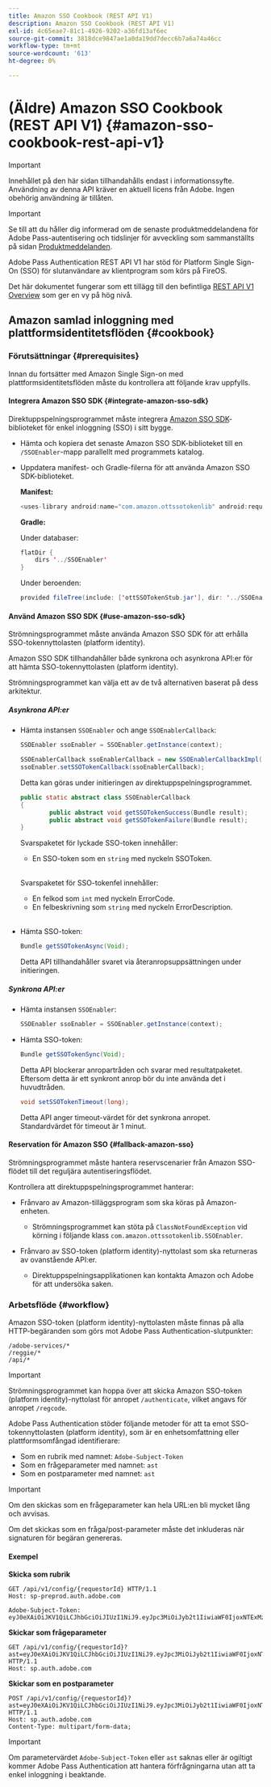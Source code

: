 ```yaml
---
title: Amazon SSO Cookbook (REST API V1)
description: Amazon SSO Cookbook (REST API V1)
exl-id: 4c65eae7-81c1-4926-9202-a36fd13af6ec
source-git-commit: 3818dce9847ae1a0da19dd7decc6b7a6a74a46cc
workflow-type: tm+mt
source-wordcount: '613'
ht-degree: 0%

---
```


# (Äldre) Amazon SSO Cookbook (REST API V1) {#amazon-sso-cookbook-rest-api-v1}

>[!IMPORTANT]
>
>Innehållet på den här sidan tillhandahålls endast i informationssyfte. Användning av denna API kräver en aktuell licens från Adobe. Ingen obehörig användning är tillåten.

>[!IMPORTANT]
>
> Se till att du håller dig informerad om de senaste produktmeddelandena för Adobe Pass-autentisering och tidslinjer för avveckling som sammanställts på sidan [Produktmeddelanden](/help/authentication/product-announcements.md).

Adobe Pass Authentication REST API V1 har stöd för Platform Single Sign-On (SSO) för slutanvändare av klientprogram som körs på FireOS.

Det här dokumentet fungerar som ett tillägg till den befintliga [REST API V1 Overview](/help/authentication/integration-guide-programmers/legacy/rest-api-v1/rest-api-overview.md) som ger en vy på hög nivå.

## Amazon samlad inloggning med plattformsidentitetsflöden {#cookbook}

### Förutsättningar {#prerequisites}

Innan du fortsätter med Amazon Single Sign-on med plattformsidentitetsflöden måste du kontrollera att följande krav uppfylls.

#### Integrera Amazon SSO SDK {#integrate-amazon-sso-sdk}

Direktuppspelningsprogrammet måste integrera [Amazon SSO SDK](https://tve.zendesk.com/hc/en-us/article_attachments/360064368131/ottSSOTokenLib_v1.jar)-biblioteket för enkel inloggning (SSO) i sitt bygge.

* Hämta och kopiera det senaste Amazon SSO SDK-biblioteket till en `/SSOEnabler`-mapp parallellt med programmets katalog.

* Uppdatera manifest- och Gradle-filerna för att använda Amazon SSO SDK-biblioteket.

  **Manifest:**

  ```JAVA
  <uses-library android:name="com.amazon.ottssotokenlib" android:required="false">
  ```

  **Gradle:**

  Under databaser:

  ```JAVA
  flatDir {
      dirs '../SSOEnabler'
  }
  ```

  Under beroenden:

  ```JAVA
  provided fileTree(include: ['ottSSOTokenStub.jar'], dir: '../SSOEnabler')
  ```

#### Använd Amazon SSO SDK {#use-amazon-sso-sdk}

Strömningsprogrammet måste använda Amazon SSO SDK för att erhålla SSO-tokennyttolasten (platform identity).

Amazon SSO SDK tillhandahåller både synkrona och asynkrona API:er för att hämta SSO-tokennyttolasten (platform identity).

Strömningsprogrammet kan välja ett av de två alternativen baserat på dess arkitektur.

##### Asynkrona API:er

* Hämta instansen `SSOEnabler` och ange `SSOEnablerCallback`:

  ```JAVA
  SSOEnabler ssoEnabler = SSOEnabler.getInstance(context);
  
  SSOEnablerCallback ssoEnablerCallback = new SSOEnablerCallbackImpl();
  ssoEnabler.setSSOTokenCallback(ssoEnablerCallback);
  ```

  Detta kan göras under initieringen av direktuppspelningsprogrammet.

  ```JAVA
  public static abstract class SSOEnablerCallback
  {
          public abstract void getSSOTokenSuccess(Bundle result);
          public abstract void getSSOTokenFailure(Bundle result);
  }
  ```

  Svarspaketet för lyckade SSO-token innehåller:
   * En SSO-token som en `string` med nyckeln SSOToken.

  <br/>

  Svarspaketet för SSO-tokenfel innehåller:
   * En felkod som `int` med nyckeln ErrorCode.
   * En felbeskrivning som `string` med nyckeln ErrorDescription.

  <br/>

* Hämta SSO-token:

  ```JAVA
  Bundle getSSOTokenAsync(Void);
  ```

  Detta API tillhandahåller svaret via återanropsuppsättningen under initieringen.

##### Synkrona API:er

* Hämta instansen `SSOEnabler`:

  ```JAVA
  SSOEnabler ssoEnabler = SSOEnabler.getInstance(context);
  ```

* Hämta SSO-token:

  ```JAVA
  Bundle getSSOTokenSync(Void);
  ```

  Detta API blockerar anropartråden och svarar med resultatpaketet. Eftersom detta är ett synkront anrop bör du inte använda det i huvudtråden.

  ```JAVA
  void setSSOTokenTimeout(long);
  ```

  Detta API anger timeout-värdet för det synkrona anropet. Standardvärdet för timeout är 1 minut.

#### Reservation för Amazon SSO {#fallback-amazon-sso}

Strömningsprogrammet måste hantera reservscenarier från Amazon SSO-flödet till det reguljära autentiseringsflödet.

Kontrollera att direktuppspelningsprogrammet hanterar:

* Frånvaro av Amazon-tilläggsprogram som ska köras på Amazon-enheten.
   * Strömningsprogrammet kan stöta på `ClassNotFoundException` vid körning i följande klass `com.amazon.ottssotokenlib.SSOEnabler`.

* Frånvaro av SSO-token (platform identity)-nyttolast som ska returneras av ovanstående API:er.
   * Direktuppspelningsapplikationen kan kontakta Amazon och Adobe för att undersöka saken.

### Arbetsflöde {#workflow}

Amazon SSO-token (platform identity)-nyttolasten måste finnas på alla HTTP-begäranden som görs mot Adobe Pass Authentication-slutpunkter:

```
/adobe-services/*
/reggie/*
/api/*
```

>[!IMPORTANT]
> 
> Strömningsprogrammet kan hoppa över att skicka Amazon SSO-token (platform identity)-nyttolast för anropet `/authenticate`, vilket angavs för anropet `/regcode`.

Adobe Pass Authentication stöder följande metoder för att ta emot SSO-tokennyttolasten (platform identity), som är en enhetsomfattning eller plattformsomfångad identifierare:

* Som en rubrik med namnet: `Adobe-Subject-Token`
* Som en frågeparameter med namnet: `ast`
* Som en postparameter med namnet: `ast`

>[!IMPORTANT]
>
> Om den skickas som en frågeparameter kan hela URL:en bli mycket lång och avvisas.
>
> Om det skickas som en fråga/post-parameter måste det inkluderas när signaturen för begäran genereras.

#### Exempel

**Skicka som rubrik**

```HTTPS
GET /api/v1/config/{requestorId} HTTP/1.1 
Host: sp-preprod.auth.adobe.com

Adobe-Subject-Token: eyJ0eXAiOiJKV1QiLCJhbGciOiJIUzI1NiJ9.eyJpc3MiOiJyb2t1IiwiaWF0IjoxNTExMzY4ODAyLCJleHAiOjE1NDI5MDQ4MDIsImF1ZCI6ImFkb2JlIiwic3ViIjoiNWZjYzMwODctYWJmZi00OGU4LWJhZTgtODQzODViZTFkMzQwIiwiZGlkIjoiY2FmZjQ1ZDAtM2NhMy00MDg3LWI2MjMtNjFkZjNhMmNlOWM4In0.JlBFhNhNCJCDXLwBjy5tt3PtPcqbMKEIGZ6sr2NA
```

**Skickar som frågeparameter**

```HTTPS
GET /api/v1/config/{requestorId}?ast=eyJ0eXAiOiJKV1QiLCJhbGciOiJIUzI1NiJ9.eyJpc3MiOiJyb2t1IiwiaWF0IjoxNTExMzY4ODAyLCJleHAiOjE1NDI5MDQ4MDIsImF1ZCI6ImFkb2JlIiwic3ViIjoiNWZjYzMwODctYWJmZi00OGU4LWJhZTgtODQzODViZTFkMzQwIiwiZGlkIjoiY2FmZjQ1ZDAtM2NhMy00MDg3LWI2MjMtNjFkZjNhMmNlOWM4In0.JlBFhNhNCJCDXLwBjy5tt3PtPcqbMKEIGZ6sr2NA HTTP/1.1
Host: sp.auth.adobe.com
```

**Skickar som en postparameter**

```HTTPS
POST /api/v1/config/{requestorId}?ast=eyJ0eXAiOiJKV1QiLCJhbGciOiJIUzI1NiJ9.eyJpc3MiOiJyb2t1IiwiaWF0IjoxNTExMzY4ODAyLCJleHAiOjE1NDI5MDQ4MDIsImF1ZCI6ImFkb2JlIiwic3ViIjoiNWZjYzMwODctYWJmZi00OGU4LWJhZTgtODQzODViZTFkMzQwIiwiZGlkIjoiY2FmZjQ1ZDAtM2NhMy00MDg3LWI2MjMtNjFkZjNhMmNlOWM4In0.Jl\_BFhN\_h\_NCJCDXLwBjy5tt3PtPcqbMKEIGZ6sr2NA HTTP/1.1
Host: sp.auth.adobe.com 
Content-Type: multipart/form-data;
```

>[!IMPORTANT]
>
> Om parametervärdet `Adobe-Subject-Token` eller `ast` saknas eller är ogiltigt kommer Adobe Pass Authentication att hantera förfrågningarna utan att ta enkel inloggning i beaktande.
